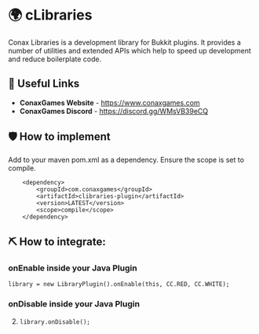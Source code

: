 # 🌍 cLibraries
Conax Libraries is a development library for Bukkit plugins.
It provides a number of utilities and extended APIs which help to speed up development and reduce boilerplate code.

## 🔗 Useful Links
* **ConaxGames Website** - <https://www.conaxgames.com>
* **ConaxGames Discord** - <https://discord.gg/WMsVB39eCQ>

## 🛡️ How to implement
Add to your maven pom.xml as a dependency. 
Ensure the scope is set to compile.
```
    <dependency>
        <groupId>com.conaxgames</groupId>
        <artifactId>clibraries-plugin</artifactId>
        <version>LATEST</version>
        <scope>compile</scope>
    </dependency>
```

## ⛏️ How to integrate:
### onEnable inside your Java Plugin
`library = new LibraryPlugin().onEnable(this, CC.RED, CC.WHITE);`

### onDisable inside your Java Plugin
2. `library.onDisable();`